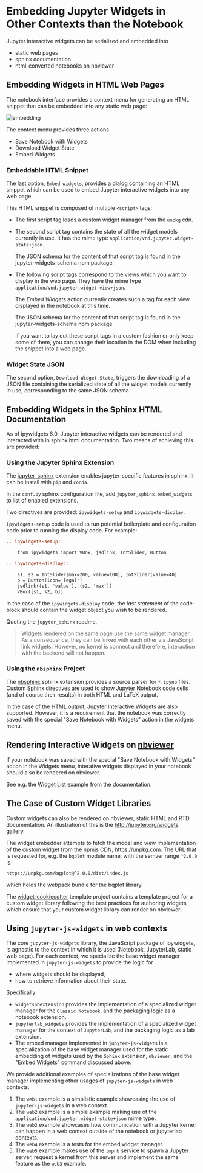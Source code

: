 # Embedding Jupyter Widgets in Other Contexts than the Notebook

Jupyter interactive widgets can be serialized and embedded into

 - static web pages
 - sphinx documentation
 - html-converted notebooks on nbviewer

## Embedding Widgets in HTML Web Pages

The notebook interface provides a context menu for generating an HTML snippet
that can be embedded into any static web page:

![embedding](./embed.gif)

The context menu provides three actions

 - Save Notebook with Widgets
 - Download Widget State
 - Embed Widgets

### Embeddable HTML Snippet

The last option, `Embed widgets`, provides a dialog containing an HTML snippet
which can be used to embed Jupyter interactive widgets into any web page.

This HTML snippet is composed of multiple `<script>` tags:

 - The first script tag loads a custom widget manager from the `unpkg` cdn.
 - The second script tag contains the state of all the widget models currently
   in use. It has the mime type `application/vnd.jupyter.widget-state+json`.

   The JSON schema for the content of that script tag is found in the jupyter-widgets-schema npm package.

- The following script tags correspond to the views which you want to display
  in the web page. They have the mime type `application/vnd.jupyter.widget-view+json`.

  The *Embed Widgets* action currently creates such a tag for each view
  displayed in the notebook at this time.

  The JSON schema for the content of that script tag is found in the jupyter-widgets-schema npm package.

  If you want to lay out these script tags in a custom fashion or only keep
  some of them, you can change their location in the DOM when including the
  snippet into a web page.

### Widget State JSON

The second option, `Download Widget State`, triggers the downloading of a JSON
file containing the serialized state of all the widget models currently in use,
corresponding to the same JSON schema.

## Embedding Widgets in the Sphinx HTML Documentation

As of ipywidgets 6.0, Jupyter interactive widgets can be rendered and
interacted with in sphinx html documentation. Two means of achieving this are
provided:

### Using the Jupyter Sphinx Extension

The [jupyter_sphinx](https://github.com/jupyter/jupyter-sphinx) extension
enables jupyter-specific features in sphinx. It can be install with `pip` and
`conda`.

In the `conf.py` sphinx configuration file, add `jupyter_sphinx.embed_widgets`
to list of enabled extensions.

Two directives are provided: `ipywidgets-setup` and `ipywidgets-display`.

`ipywidgets-setup` code is used to run potential boilerplate and configuration
code prior to running the display code. For example:

```rst
.. ipywidgets-setup::

    from ipywidgets import VBox, jsdlink, IntSlider, Button

.. ipywidgets-display::

    s1, s2 = IntSlider(max=200, value=100), IntSlider(value=40)
    b = Button(icon='legal')
    jsdlink((s1, 'value'), (s2, 'max'))
    VBox([s1, s2, b])
```

In the case of the `ipywidgets-display` code, the *last statement* of the
code-block should contain the widget object you wish to be rendered.

Quoting the `jupyter_sphinx` readme,

> Widgets rendered on the same page use the same widget manager. As a
> consequence, they can be linked with each other via JavaScript link widgets.
> However, no kernel is connect and therefore, interaction with the backend
> will not happen.


### Using the `nbsphinx` Project

The [nbsphinx](https://github.com/spatialaudio/nbsphinx) sphinx extension
provides a source parser for `*.ipynb` files. Custom Sphinx directives are used
to show Jupyter Notebook code cells (and of course their results) in both HTML
and LaTeX output.

In the case of the HTML output, Jupyter Interactive Widgets are also supported.
However, it is a requirement that the notebook was correctly saved with the
special "Save Notebook with Widgets" action in the widgets menu.

## Rendering Interactive Widgets on [nbviewer](http://nbviewer.jupyter.org/)

If your notebook was saved with the special "Save Notebook with Widgets" action
in the Widgets menu, interative widgets displayed in your notebook should also
be rendered on nbviewer.

See e.g. the [Widget List](http://nbviewer.jupyter.org/github/jupyter-widgets/ipywidgets/blob/master/docs/source/examples/Widget%20List.ipynb)
example from the documentation.

## The Case of Custom Widget Libraries

Custom widgets can also be rendered on nbviewer, static HTML and RTD
documentation. An illustration of this is the http://jupyter.org/widgets
gallery.

The widget embedder attempts to fetch the model and view implementation of the
custom widget from the npmjs CDN, https://unpkg.com. The URL that is requested
for, e.g. the `bqplot` module name, with the semver range `^2.0.0` is

`https://unpkg.com/bqplot@^2.0.0/dist/index.js`

which holds the webpack bundle for the bqplot library.

The [widget-cookiecutter](https://github.com/jupyter/widget-cookiecutter)
template project contains a template project for a custom widget library
following the best practices for authoring widgets, which ensure that your
custom widget library can render on nbviewer.

## Using `jupyter-js-widgets` in web contexts

The core `jupyter-js-widgets` library, the JavaScript package of ipywidgets, is
agnostic to the context in which it is used (Notebook, JupyterLab, static web
page). For each context, we specialize the base widget manager implemented in
`jupyter-js-widgets` to provide the logic for

 - where widgets should be displayed,
 - how to retrieve information about their state.

Specifically:

 - `widgetsnbextension` provides the implementation of a specialized widget
   manager for the `Classic Notebook`, and the packaging logic as a notebook
   extension.
 - `jupyterlab_widgets` provides the implementation of a specialized widget
   manager for the context of `JupyterLab`, and the packaging logic as a lab
   extension.
 - The embed manager implemented in `jupyter-js-widgets` is a specialization of
   the base  widget manager used for the static embedding of widgets used by
   the `Sphinx` extension, `nbviewer`, and the "Embed Widgets" command
   discussed above.

We provide additional examples of specializations of the base widget manager
implementing other usages of `jupyter-js-widgets` in web contexts.

1. The `web1` example is a simplistic example showcasing the use of
   `jupyter-js-widgets` in a web context.
2. The `web2` example is a simple example making use of the
   `application/vnd.jupyter.widget-state+json` mime type.
3. The `web3` example showcases how communication with a Jupyter kernel can
   happen in a web context outside of the notebook or jupyterlab contexts.
4. The `web4` example is a tests for the embed widget manager.
5. The `web5` example makes use of the `tmpnb` service to spawn a Jupyter
   server, request a kernel from this server and implement the same feature as
   the `web3` example.

